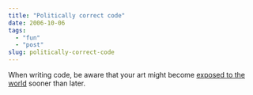 ```yaml
---
title: "Politically correct code"
date: 2006-10-06
tags: 
  - "fun"
  - "post"
slug: politically-correct-code
---
```


When writing code, be aware that your art might become [exposed to the world](http://www.google.com/codesearch?q=fucking&btnG=Search+Code) sooner than later.
